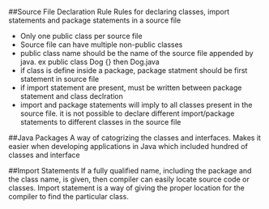 ##Source File Declaration Rule
Rules for declaring classes, import statements and package statements in a source file
* Only one public class per source file
* Source file can have multiple non-public classes
* public class name should be the name of the source file appended by java. ex public class Dog {} then Dog.java
* if class is define inside a package, package statment should be first statement in source file
* if import statement are present, must be written between package statement and class declration
* import and package statements will imply to all classes present in the source file. it is not possible to declare different import/package statements to different classes in the source file

##Java Packages
A way of catogrizing the classes and interfaces. Makes it easier when developing applications in Java which included hundred of classes and interface

##Import Statements
If a fully qualified name, including the package and the class name, is given, then compiler can easily locate source code or classes. Import statement is a way of giving the proper location for the compiler to find the particular class.

